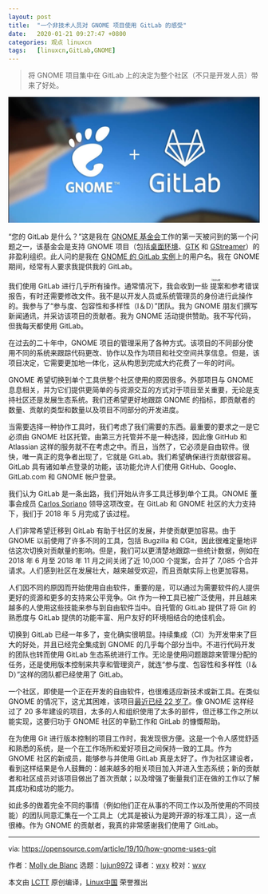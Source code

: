 ```yaml
---
layout: post
title:	"一个非技术人员对 GNOME 项目使用 GitLab 的感受"
date:	2020-01-21 09:27:47 +0800 
categories:	观点 linuxcn 
tags:	[linuxcn,GitLab,GNOME]
---
```




> 
> 将 GNOME 项目集中在 GitLab 上的决定为整个社区（不只是开发人员）带来了好处。
> 
> 
> 


![](/Asserts/Images/album/202001/21/092730tnmm64nnvm5mnnnz.jpg)


“您的 GitLab 是什么？”这是我在 [GNOME 基金会](https://www.gnome.org/foundation/)工作的第一天被问到的第一个问题之一，该基金会是支持 GNOME 项目（包括[桌面环境](https://gnome.org/)、[GTK](https://www.gtk.org/) 和 [GStreamer](https://gstreamer.freedesktop.org/)）的非盈利组织。此人问的是我在 [GNOME 的 GitLab 实例](https://gitlab.gnome.org/)上的用户名。我在 GNOME 期间，经常有人要求我提供我的 GitLab。


我们使用 GitLab 进行几乎所有操作。通常情况下，我会收到一些<ruby> 提案 <rt>  issue </rt></ruby>和参考错误报告，有时还需要修改文件。我不是以开发人员或系统管理员的身份进行此操作的。我参与了“参与度、包容性和多样性（I＆D）”团队。我为 GNOME 朋友们撰写新闻通讯，并采访该项目的贡献者。我为 GNOME 活动提供赞助。我不写代码，但我每天都使用 GitLab。


在过去的二十年中，GNOME 项目的管理采用了各种方式。该项目的不同部分使用不同的系统来跟踪代码更改、协作以及作为项目和社交空间共享信息。但是，该项目决定，它需要更加地一体化，这从构思到完成大约花费了一年的时间。


GNOME 希望切换到单个工具供整个社区使用的原因很多。外部项目与 GNOME 息息相关，并为它们提供更简单的与资源交互的方式对于项目至关重要，无论是支持社区还是发展生态系统。我们还希望更好地跟踪 GNOME 的指标，即贡献者的数量、贡献的类型和数量以及项目不同部分的开发进度。


当需要选择一种协作工具时，我们考虑了我们需要的东西。最重要的要求之一是它必须由 GNOME 社区托管。由第三方托管并不是一种选择，因此像 GitHub 和 Atlassian 这样的服务就不在考虑之中。而且，当然了，它必须是自由软件。很快，唯一真正的竞争者出现了，它就是 GitLab。我们希望确保进行贡献很容易。GitLab 具有诸如单点登录的功能，该功能允许人们使用 GitHub、Google、GitLab.com 和 GNOME 帐户登录。


我们认为 GitLab 是一条出路，我们开始从许多工具迁移到单个工具。GNOME 董事会成员 [Carlos Soriano](https://twitter.com/csoriano1618?lang=en) 领导这项改变。在 GitLab 和 GNOME 社区的大力支持下，我们于 2018 年 5 月完成了该过程。


人们非常希望迁移到 GitLab 有助于社区的发展，并使贡献更加容易。由于 GNOME 以前使用了许多不同的工具，包括 Bugzilla 和 CGit，因此很难定量地评估这次切换对贡献量的影响。但是，我们可以更清楚地跟踪一些统计数据，例如在 2018 年 6 月至 2018 年 11 月之间关闭了近 10,000 个提案，合并了 7,085 个合并请求。人们感到社区在发展壮大，越来越受欢迎，而且贡献实际上也更加容易。


人们因不同的原因而开始使用自由软件，重要的是，可以通过为需要软件的人提供更好的资源和更多的支持来公平竞争。Git 作为一种工具已被广泛使用，并且越来越多的人使用这些技能来参与到自由软件当中。自托管的 GitLab 提供了将 Git 的熟悉度与 GitLab 提供的功能丰富、用户友好的环境相结合的绝佳机会。


切换到 GitLab 已经一年多了，变化确实很明显。持续集成（CI）为开发带来了巨大的好处，并且已经完全集成到 GNOME 的几乎每个部分当中。不进行代码开发的团队也转而使用 GitLab 生态系统进行工作。无论是使用问题跟踪来管理分配的任务，还是使用版本控制来共享和管理资产，就连“参与度、包容性和多样性（I＆D）”这样的团队都已经使用了 GitLab。


一个社区，即使是一个正在开发的自由软件，也很难适应新技术或新工具。在类似 GNOME 的情况下，这尤其困难，该项目[最近已经 22 岁了](https://opensource.com/article/19/8/poll-favorite-gnome-version)。像 GNOME 这样经过了 20 多年建设的项目，太多的人和组织使用了太多的部件，但迁移工作之所以能实现，这要归功于 GNOME 社区的辛勤工作和 GitLab 的慷慨帮助。


在为使用 Git 进行版本控制的项目工作时，我发现很方便。这是一个令人感觉舒适和熟悉的系统，是一个在工作场所和爱好项目之间保持一致的工具。作为 GNOME 社区的新成员，能够参与并使用 GitLab 真是太好了。作为社区建设者，看到这样结果是令人鼓舞的：越来越多的相关项目加入并进入生态系统；新的贡献者和社区成员对该项目做出了首次贡献；以及增强了衡量我们正在做的工作以了解其成功和成功的能力。


如此多的做着完全不同的事情（例如他们正在从事的不同工作以及所使用的不同技能）的团队同意汇集在一个工具上（尤其是被认为是跨开源的标准工具），这一点很棒。作为 GNOME 的贡献者，我真的非常感谢我们使用了 GitLab。




---


via: <https://opensource.com/article/19/10/how-gnome-uses-git>


作者：[Molly de Blanc](https://opensource.com/users/mollydb) 选题：[lujun9972](https://github.com/lujun9972) 译者：[wxy](https://github.com/wxy) 校对：[wxy](https://github.com/wxy)


本文由 [LCTT](https://github.com/LCTT/TranslateProject) 原创编译，[Linux中国](https://linux.cn/) 荣誉推出
